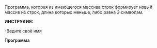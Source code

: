 Программа, которая из имеющегося массива строк формирует новый массив из строк, длина которых меньше, либо равна 3 символам.

**ИНСТРУКИЯ:**

-Ведите своё имя


**Программа**
